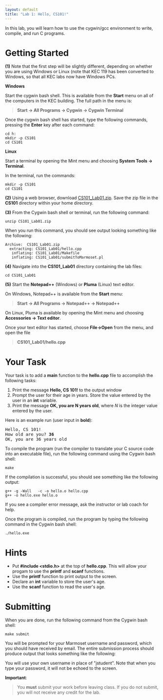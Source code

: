 ```yaml
---
layout: default
title: "Lab 1: Hello, CS101!"
---
```


In this lab, you will learn how to use the cygwin/gcc environment to write, compile, and run C programs.

Getting Started
===============

**(1)** Note that the first step will be slightly different, depending on whether you are using Windows or Linux (note that KEC 119 has been converted to Windows, so that all KEC labs now have Windows PCs.

**Windows**

Start the cygwin bash shell. This is available from the **Start** menu on all of the computers in the KEC building. The full path in the menu is:

> **Start &rarr; All Programs &rarr; Cygwin &rarr; Cygwin Terminal**

Once the cygwin bash shell has started, type the following commands, pressing the **Enter** key after each command:

    cd h:
    mkdir -p CS101
    cd CS101

**Linux**

Start a terminal by opening the Mint menu and choosing **System Tools &rarr; Terminal**.

In the terminal, run the commands:

    mkdir -p CS101
    cd CS101

**(2)** Using a web browser, download [CS101\_Lab01.zip](CS101_Lab01.zip). Save the zip file in the **CS101** directory within your home directory.

**(3)** From the Cygwin bash shell or terminal, run the following command:

    unzip CS101_Lab01.zip

When you run this command, you should see output looking something like the following:

    Archive:  CS101_Lab01.zip
      extracting: CS101_Lab01/hello.cpp
       inflating: CS101_Lab01/Makefile
       inflating: CS101_Lab01/submitToMarmoset.pl

**(4)** Navigate into the **CS101\_Lab01** directory containing the lab files:

    cd CS101_Lab01

**(5)** Start the **Notepad++** (Windows) or **Pluma** (Linux) text editor.

On Windows, Notepad++ is available from the **Start** menu:

> **Start &rarr; All Programs &rarr; Notepad++ &rarr; Notepad++**

On Linux, Pluma is available by opening the Mint menu and choosing **Accessories &rarr; Text editor**.

Once your text editor has started, choose **File&rarr;Open** from the menu, and open the file

> **CS101\_Lab01/hello.cpp**

Your Task
=========

Your task is to add a **main** function to the **hello.cpp** file to accomplish the following tasks:

1.  Print the message **Hello, CS 101!** to the output window
2.  Prompt the user for their age in years. Store the value entered by the user in an **int** variable.
3.  Print the message **OK, you are N years old**, where *N* is the integer value entered by the user.

Here is an example run (user input in **bold**):

<pre>
Hello, CS 101!
How old are you? <b>36</b>
OK, you are 36 years old
</pre>

To compile the program (run the compiler to translate your C source code into an executable file), run the following command using the Cygwin bash shell:

    make

If the compilation is successful, you should see something like the following output:

    g++ -g -Wall   -c -o hello.o hello.cpp
    g++ -o hello.exe hello.o

If you see a compiler error message, ask the instructor or lab coach for help.

Once the program is compiled, run the program by typing the following command in the Cygwin bash shell:

    ./hello.exe

Hints
=====

-   Put **\#include <stdio.h>** at the top of **hello.cpp**. This will allow your progam to use the **printf** and **scanf** functions.
-   Use the **printf** function to print output to the screen.
-   Declare an **int** variable to store the user's age.
-   Use the **scanf** function to read the user's age.

Submitting
==========

When you are done, run the following command from the Cygwin bash shell:

    make submit

You will be prompted for your Marmoset username and password, which you should have received by email. The entire submission process should produce output that looks something like the following:

You will use your own username in place of "jstudent". Note that when you type your password, it will not be echoed to the screen.

**Important**:

> You **must** submit your work before leaving class. If you do not submit, you will not receive any credit for the lab.
